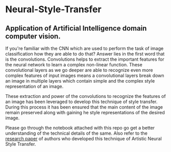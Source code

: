 # Neural-Style-Transfer
## Application of Artificial Intelligence domain computer vision.

If you're familiar with the CNN which are used to perform the task of image classification how they are able to do that? Answer lies in the first word that is the convolutions. Convolutions helps to extract the important features for the neural network to learn a complex non-linear function. These convolutional layers as we go deeper are able to recognize even more complex features of input images means a convolutional layers break down an image in multiple layers which contain simple and the complex style representation of an image.

These extraction and power of the convolutions to recognize the features of an image has been leveraged to develop this technique of style transfer. During this process it has been ensured that the main content of the image remain preserved along with gaining he style representations of the desired image.

Please go through the notebook attached with this repo go get a better understanding of the technical details of the same. Also refer to the <a href='https://arxiv.org/abs/1508.06576'>research paper</a> of authors who developed this technique of Artistic Neural Style Transfer.





